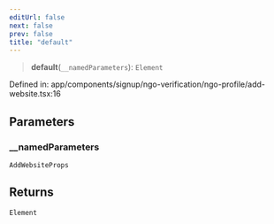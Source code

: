 ```yaml
---
editUrl: false
next: false
prev: false
title: "default"
---
```


> **default**(`__namedParameters`): `Element`

Defined in: app/components/signup/ngo-verification/ngo-profile/add-website.tsx:16

## Parameters

### \_\_namedParameters

`AddWebsiteProps`

## Returns

`Element`
